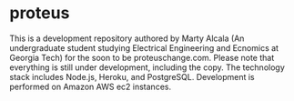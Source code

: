 proteus
=======

This is a development repository authored by Marty Alcala (An undergraduate student studying Electrical Engineering and
Ecnomics at Georgia Tech) for the soon to be proteuschange.com. Please note that everything is still under development,
including the copy. The technology stack includes Node.js, Heroku, and PostgreSQL. Development is performed on Amazon
AWS ec2 instances.
